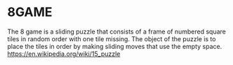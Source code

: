 # 8GAME
The 8 game is a sliding puzzle that consists of a frame of numbered square tiles in random order with one tile missing. The object of the puzzle is to place the tiles in order by making sliding moves that use the empty space.
https://en.wikipedia.org/wiki/15_puzzle


